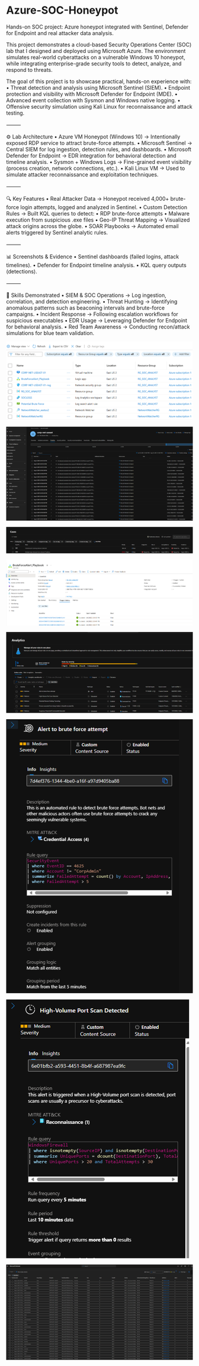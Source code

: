 # Azure-SOC-Honeypot
Hands-on SOC project: Azure honeypot integrated with Sentinel, Defender for Endpoint and real attacker data analysis.

This project demonstrates a cloud-based Security Operations Center (SOC) lab that I designed and deployed using Microsoft Azure. The environment simulates real-world cyberattacks on a vulnerable Windows 10 honeypot, while integrating enterprise-grade security tools to detect, analyze, and respond to threats.

The goal of this project is to showcase practical, hands-on experience with:
	•	Threat detection and analysis using Microsoft Sentinel (SIEM).
	•	Endpoint protection and visibility with Microsoft Defender for Endpoint (MDE).
	•	Advanced event collection with Sysmon and Windows native logging.
	•	Offensive security simulation using Kali Linux for reconnaissance and attack testing.

⸻

⚙️ Lab Architecture
	•	Azure VM Honeypot (Windows 10) → Intentionally exposed RDP service to attract brute-force attempts.
	•	Microsoft Sentinel → Central SIEM for log ingestion, detection rules, and dashboards.
	•	Microsoft Defender for Endpoint → EDR integration for behavioral detection and timeline analysis.
	•	Sysmon + Windows Logs → Fine-grained event visibility (process creation, network connections, etc.).
	•	Kali Linux VM → Used to simulate attacker reconnaissance and exploitation techniques.

⸻

🔍 Key Features
	•	Real Attacker Data → Honeypot received 4,000+ brute-force login attempts, logged and analyzed in Sentinel.
	•	Custom Detection Rules → Built KQL queries to detect:
	•	RDP brute-force attempts
	•	Malware execution from suspicious .exe files
	•	Geo-IP Threat Mapping → Visualized attack origins across the globe.
	•	SOAR Playbooks → Automated email alerts triggered by Sentinel analytic rules.

⸻

📊 Screenshots & Evidence
	•	Sentinel dashboards (failed logins, attack timelines).
	•	Defender for Endpoint timeline analysis.
	•	KQL query outputs (detections).

⸻

🚀 Skills Demonstrated
	•	SIEM & SOC Operations → Log ingestion, correlation, and detection engineering.
	•	Threat Hunting → Identifying anomalous patterns such as beaconing intervals and brute-force campaigns.
	•	Incident Response → Following escalation workflows for suspicious executables 
	•	EDR Usage → Leveraging Defender for Endpoint for behavioral analysis.
	•	Red Team Awareness → Conducting recon/attack simulations for blue team validation.
 
![Azure Environment overview](Screenshot%202025-08-18%20231533.png)

![Defender EDR Timeline](Screenshot%202025-08-18%20232223.png)

![Cases](Screenshot%202025-08-18%20232245.png)

![SOAR Playbooks overview](Screenshot%202025-08-18%20232408.png)

![Analytics Rules overview](Screenshot%202025-08-18%20232606.png)

![Brute Force Analytics rule](Screenshot%202025-08-18%20232624.png)

![Port Scan Analytics rule](Screenshot%202025-08-18%20232636.png)

![Threat Hunting Brute Force](Screenshot%202025-08-18%20233112.png)
